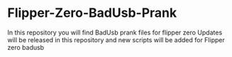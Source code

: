 # Flipper-Zero-BadUsb-Prank
In this repository you will find BadUsb prank files for flipper zero
Updates will be released in this repository and new scripts will be added for Flipper zero badusb
